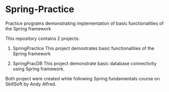 # Spring-Practice
Practice programs demonstrating implementation of basic functionalities of the Spring framework

This repository contains 2 projects:

1. SpringPractice
  This project demostrates basic functionalities of the Spring framework
  
2. SpringPracDB
  This project demonstrate basic database connectivity using Spring framework.
  
Both project were created while following Spring fundamentals course on SkillSoft by Andy Alfred.
